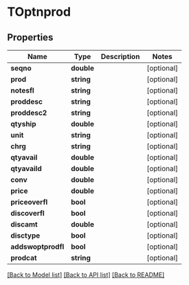# TOptnprod

## Properties
Name | Type | Description | Notes
------------ | ------------- | ------------- | -------------
**seqno** | **double** |  | [optional] 
**prod** | **string** |  | [optional] 
**notesfl** | **string** |  | [optional] 
**proddesc** | **string** |  | [optional] 
**proddesc2** | **string** |  | [optional] 
**qtyship** | **double** |  | [optional] 
**unit** | **string** |  | [optional] 
**chrg** | **string** |  | [optional] 
**qtyavail** | **double** |  | [optional] 
**qtyavaild** | **double** |  | [optional] 
**conv** | **double** |  | [optional] 
**price** | **double** |  | [optional] 
**priceoverfl** | **bool** |  | [optional] 
**discoverfl** | **bool** |  | [optional] 
**discamt** | **double** |  | [optional] 
**disctype** | **bool** |  | [optional] 
**addswoptprodfl** | **bool** |  | [optional] 
**prodcat** | **string** |  | [optional] 

[[Back to Model list]](../README.md#documentation-for-models) [[Back to API list]](../README.md#documentation-for-api-endpoints) [[Back to README]](../README.md)


